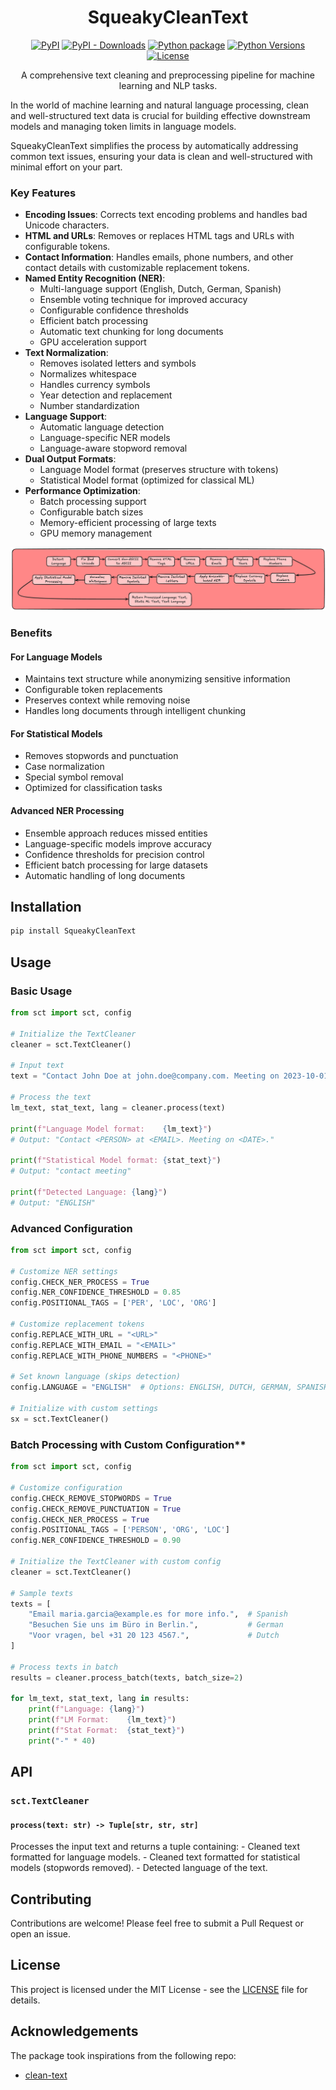 <div align="center">

# SqueakyCleanText

[![PyPI](https://img.shields.io/pypi/v/squeakycleantext.svg)](https://pypi.org/project/squeakycleantext/)
[![PyPI - Downloads](https://img.shields.io/pypi/dm/squeakycleantext)](https://pypistats.org/packages/squeakycleantext)
[![Python package](https://github.com/rhnfzl/SqueakyCleanText/actions/workflows/python-package.yml/badge.svg)](https://github.com/rhnfzl/SqueakyCleanText/actions/workflows/python-package.yml)
[![Python Versions](https://img.shields.io/badge/Python-3.10%20|%203.11%20|%203.12-blue)](https://pypi.org/project/squeakycleantext/)
[![License](https://img.shields.io/badge/license-MIT-blue.svg)](LICENSE)

A comprehensive text cleaning and preprocessing pipeline for machine learning and NLP tasks.
</div>

In the world of machine learning and natural language processing, clean and well-structured text data is crucial for building effective downstream models and managing token limits in language models. 

SqueakyCleanText simplifies the process by automatically addressing common text issues, ensuring your data is clean and well-structured with minimal effort on your part.

### Key Features
- **Encoding Issues**: Corrects text encoding problems and handles bad Unicode characters.
- **HTML and URLs**: Removes or replaces HTML tags and URLs with configurable tokens.
- **Contact Information**: Handles emails, phone numbers, and other contact details with customizable replacement tokens.
- **Named Entity Recognition (NER)**:
  - Multi-language support (English, Dutch, German, Spanish)
  - Ensemble voting technique for improved accuracy
  - Configurable confidence thresholds
  - Efficient batch processing
  - Automatic text chunking for long documents
  - GPU acceleration support
- **Text Normalization**:
  - Removes isolated letters and symbols
  - Normalizes whitespace
  - Handles currency symbols
  - Year detection and replacement
  - Number standardization
- **Language Support**:
  - Automatic language detection
  - Language-specific NER models
  - Language-aware stopword removal
- **Dual Output Formats**:
  - Language Model format (preserves structure with tokens)
  - Statistical Model format (optimized for classical ML)
- **Performance Optimization**:
  - Batch processing support
  - Configurable batch sizes
  - Memory-efficient processing of large texts
  - GPU memory management

![Default Flow of cleaning Text](resources/sct_flow.png)

### Benefits

#### For Language Models
- Maintains text structure while anonymizing sensitive information
- Configurable token replacements
- Preserves context while removing noise
- Handles long documents through intelligent chunking

#### For Statistical Models
- Removes stopwords and punctuation
- Case normalization
- Special symbol removal
- Optimized for classification tasks

#### Advanced NER Processing
- Ensemble approach reduces missed entities
- Language-specific models improve accuracy
- Confidence thresholds for precision control
- Efficient batch processing for large datasets
- Automatic handling of long documents

## Installation

```sh
pip install SqueakyCleanText
```

## Usage

### Basic Usage

```python
from sct import sct, config

# Initialize the TextCleaner
cleaner = sct.TextCleaner()

# Input text
text = "Contact John Doe at john.doe@company.com. Meeting on 2023-10-01."

# Process the text
lm_text, stat_text, lang = cleaner.process(text)

print(f"Language Model format:    {lm_text}")
# Output: "Contact <PERSON> at <EMAIL>. Meeting on <DATE>."

print(f"Statistical Model format: {stat_text}")
# Output: "contact meeting"

print(f"Detected Language: {lang}")
# Output: "ENGLISH"
```

### Advanced Configuration
```python
from sct import sct, config

# Customize NER settings
config.CHECK_NER_PROCESS = True
config.NER_CONFIDENCE_THRESHOLD = 0.85
config.POSITIONAL_TAGS = ['PER', 'LOC', 'ORG']

# Customize replacement tokens
config.REPLACE_WITH_URL = "<URL>"
config.REPLACE_WITH_EMAIL = "<EMAIL>"
config.REPLACE_WITH_PHONE_NUMBERS = "<PHONE>"

# Set known language (skips detection)
config.LANGUAGE = "ENGLISH"  # Options: ENGLISH, DUTCH, GERMAN, SPANISH

# Initialize with custom settings
sx = sct.TextCleaner()
```


### Batch Processing with Custom Configuration**

```python
from sct import sct, config

# Customize configuration
config.CHECK_REMOVE_STOPWORDS = True
config.CHECK_REMOVE_PUNCTUATION = True
config.CHECK_NER_PROCESS = True
config.POSITIONAL_TAGS = ['PERSON', 'ORG', 'LOC']
config.NER_CONFIDENCE_THRESHOLD = 0.90

# Initialize the TextCleaner with custom config
cleaner = sct.TextCleaner()

# Sample texts
texts = [
    "Email maria.garcia@example.es for more info.",  # Spanish
    "Besuchen Sie uns im Büro in Berlin.",           # German
    "Voor vragen, bel +31 20 123 4567.",             # Dutch
]

# Process texts in batch
results = cleaner.process_batch(texts, batch_size=2)

for lm_text, stat_text, lang in results:
    print(f"Language: {lang}")
    print(f"LM Format:    {lm_text}")
    print(f"Stat Format:  {stat_text}")
    print("-" * 40)
```

## API

### `sct.TextCleaner`

#### `process(text: str) -> Tuple[str, str, str]`

Processes the input text and returns a tuple containing:
    - Cleaned text formatted for language models.
    - Cleaned text formatted for statistical models (stopwords removed).
    - Detected language of the text.

## Contributing

Contributions are welcome! Please feel free to submit a Pull Request or open an issue.

## License

This project is licensed under the MIT License - see the [LICENSE](LICENSE) file for details.

## Acknowledgements

The package took inspirations from the following repo:

- [clean-text](https://github.com/jfilter/clean-text)
